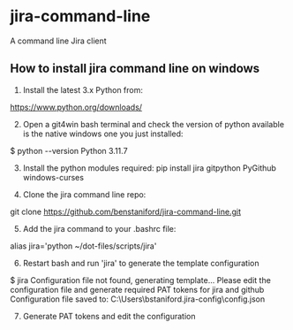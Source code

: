 # jira-command-line
A command line Jira client

## How to install jira command line on windows

1. Install the latest 3.x Python from:

https://www.python.org/downloads/

2. Open a git4win bash terminal and check the version of python available is the native windows one you just installed:

$ python --version
Python 3.11.7

3. Install the python modules required:
pip install jira gitpython PyGithub windows-curses

4. Clone the jira command line repo:

git clone https://github.com/benstaniford/jira-command-line.git

5. Add the jira command to your .bashrc file:

alias jira='python ~/dot-files/scripts/jira'

6. Restart bash and run 'jira' to generate the template configuration

$ jira
Configuration file not found, generating template...
Please edit the configuration file and generate required PAT tokens for jira and github
Configuration file saved to: C:\Users\bstaniford\.jira-config\config.json

7. Generate PAT tokens and edit the configuration


